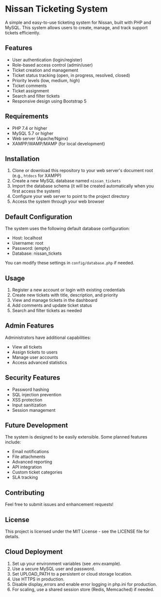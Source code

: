 # Nissan Ticketing System

A simple and easy-to-use ticketing system for Nissan, built with PHP and MySQL. This system allows users to create, manage, and track support tickets efficiently.

## Features

- User authentication (login/register)
- Role-based access control (admin/user)
- Ticket creation and management
- Ticket status tracking (open, in progress, resolved, closed)
- Priority levels (low, medium, high)
- Ticket comments
- Ticket assignment
- Search and filter tickets
- Responsive design using Bootstrap 5

## Requirements

- PHP 7.4 or higher
- MySQL 5.7 or higher
- Web server (Apache/Nginx)
- XAMPP/WAMP/MAMP (for local development)

## Installation

1. Clone or download this repository to your web server's document root (e.g., `htdocs` for XAMPP)
2. Create a new MySQL database named `nissan_tickets`
3. Import the database schema (it will be created automatically when you first access the system)
4. Configure your web server to point to the project directory
5. Access the system through your web browser

## Default Configuration

The system uses the following default database configuration:
- Host: localhost
- Username: root
- Password: (empty)
- Database: nissan_tickets

You can modify these settings in `config/database.php` if needed.

## Usage

1. Register a new account or login with existing credentials
2. Create new tickets with title, description, and priority
3. View and manage tickets in the dashboard
4. Add comments and update ticket status
5. Search and filter tickets as needed

## Admin Features

Administrators have additional capabilities:
- View all tickets
- Assign tickets to users
- Manage user accounts
- Access advanced statistics

## Security Features

- Password hashing
- SQL injection prevention
- XSS protection
- Input sanitization
- Session management

## Future Development

The system is designed to be easily extensible. Some planned features include:
- Email notifications
- File attachments
- Advanced reporting
- API integration
- Custom ticket categories
- SLA tracking

## Contributing

Feel free to submit issues and enhancement requests!

## License

This project is licensed under the MIT License - see the LICENSE file for details. 

## Cloud Deployment

1. Set up your environment variables (see .env.example).
2. Use a secure MySQL user and password.
3. Set UPLOAD_PATH to a persistent or cloud storage location.
4. Use HTTPS in production.
5. Disable display_errors and enable error logging in php.ini for production.
6. For scaling, use a shared session store (Redis, Memcached) if needed. 